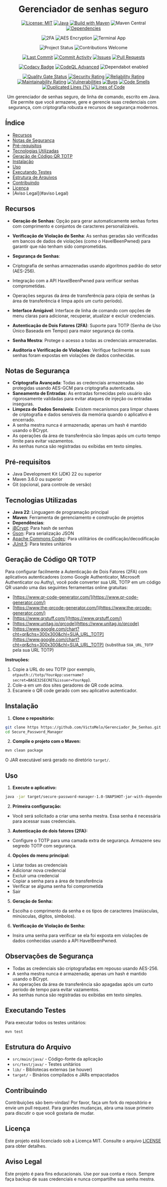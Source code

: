 <div align="center">

# Gerenciador de senhas seguro

<!-- ========== Informações do projeto ========== -->

[![License: MIT](https://img.shields.io/badge/License-MIT-purple.svg)](LICENSE)
[![Java](https://img.shields.io/badge/Java-22-blue.svg)](https://www.oracle.com/java/technologies/javase/22-relnote-issues.html)
[![Build with Maven](https://img.shields.io/badge/Build-Maven-brightgreen.svg)](https://maven.apache.org/)
![Maven Central](https://img.shields.io/badge/Maven-dependencies-blue?logo=apachemaven)
[![Dependencies](https://img.shields.io/librariesio/github/tatilimongi/Secure_Password_Manager)](https://libraries.io/github/tatilimongi/Secure_Password_Manager)

<!-- ========== Funcionalidades ========== -->

![2FA](https://img.shields.io/badge/2FA-TOTP-green?style=flat)
![AES Encryption](https://img.shields.io/badge/Encryption-AES256-blue?style=flat)
![Terminal App](https://img.shields.io/badge/Interface-Terminal-informational?style=flat)

<!-- ========== Status do projeto ========== -->

![Project Status](https://img.shields.io/badge/status-active-brightgreen?style=flat)
![Contributions Welcome](https://img.shields.io/badge/contributions-welcome-orange?style=flat)

<!-- ========== GitHub Insights ========== -->

[![Last Commit](https://img.shields.io/github/last-commit/tatilimongi/Secure_Password_Manager.svg)](https://github.com/tatilimongi/Secure_Password_Manager/commits/main)
[![Commit Activity](https://img.shields.io/github/commit-activity/m/tatilimongi/Secure_Password_Manager.svg)](https://github.com/tatilimongi/Secure_Password_Manager/graphs/commit-activity)
[![Issues](https://img.shields.io/github/issues/tatilimongi/Secure_Password_Manager.svg)](https://github.com/tatilimongi/Secure_Password_Manager/issues)
[![Pull Requests](https://img.shields.io/github/issues-pr/tatilimongi/Secure_Password_Manager.svg)](https://github.com/tatilimongi/Secure_Password_Manager/pulls)

<!-- ========== Qualidade e Segurança ========== -->

[![Codacy Badge](https://app.codacy.com/project/badge/Grade/1909c5e91ece446fbed19ae45659dae4)](https://app.codacy.com/gh/tatilimongi/Secure_Password_Manager/dashboard?utm_source=gh&utm_medium=referral&utm_content=&utm_campaign=Badge_grade)
[![CodeQL Advanced](https://github.com/tatilimongi/Secure_Password_Manager/actions/workflows/codeql.yml/badge.svg)](https://github.com/tatilimongi/Secure_Password_Manager/actions/workflows/codeql.yml)
<img alt="Dependabot enabled" src="https://img.shields.io/badge/Dependabot-enabled-brightgreen?logo=dependabot" />

[![Quality Gate Status](https://sonarcloud.io/api/project_badges/measure?project=tatilimongi_Secure_Password_Manager&metric=alert_status)](https://sonarcloud.io/summary/new_code?id=tatilimongi_Secure_Password_Manager)
[![Security Rating](https://sonarcloud.io/api/project_badges/measure?project=tatilimongi_Secure_Password_Manager&metric=security_rating)](https://sonarcloud.io/summary/new_code?id=tatilimongi_Secure_Password_Manager)
[![Reliability Rating](https://sonarcloud.io/api/project_badges/measure?project=tatilimongi_Secure_Password_Manager&metric=reliability_rating)](https://sonarcloud.io/summary/new_code?id=tatilimongi_Secure_Password_Manager)
[![Maintainability Rating](https://sonarcloud.io/api/project_badges/measure?project=tatilimongi_Secure_Password_Manager&metric=sqale_rating)](https://sonarcloud.io/summary/new_code?id=tatilimongi_Secure_Password_Manager)
[![Vulnerabilities](https://sonarcloud.io/api/project_badges/measure?project=tatilimongi_Secure_Password_Manager&metric=vulnerabilities)](https://sonarcloud.io/summary/new_code?id=tatilimongi_Secure_Password_Manager)
[![Bugs](https://sonarcloud.io/api/project_badges/measure?project=tatilimongi_Secure_Password_Manager&metric=bugs)](https://sonarcloud.io/summary/new_code?id=tatilimongi_Secure_Password_Manager)
[![Code Smells](https://sonarcloud.io/api/project_badges/measure?project=tatilimongi_Secure_Password_Manager&metric=code_smells)](https://sonarcloud.io/summary/new_code?id=tatilimongi_Secure_Password_Manager)
[![Duplicated Lines (%)](https://sonarcloud.io/api/project_badges/measure?project=tatilimongi_Secure_Password_Manager&metric=duplicated_lines_density)](https://sonarcloud.io/summary/new_code?id=tatilimongi_Secure_Password_Manager)
[![Lines of Code](https://sonarcloud.io/api/project_badges/measure?project=tatilimongi_Secure_Password_Manager&metric=ncloc)](https://sonarcloud.io/summary/new_code?id=tatilimongi_Secure_Password_Manager)

Um gerenciador de senhas seguro, de linha de comando, escrito em Java. Ele permite que você armazene, gere e gerencie suas credenciais com segurança, com criptografia robusta e recursos de segurança modernos.

</div>

## Índice
- [Recursos](#recursos)
- [Notas de Segurança](#notas-de-segurança)
- [Pré-requisitos](#pré-requisitos)
- [Tecnologias Utilizadas](#tecnologias-utilizadas)
- [Geração de Código QR TOTP](#geração-de-código-qr-totp)
- [Instalação](#instalação)
- [Uso](#uso)
- [Executando Testes](#executando-testes)
- [Estrutura de Arquivos](#estrutura-de-arquivos)
- [Contribuindo](#contribuindo)
- [Licença](#licença)
- [Aviso Legal](#aviso Legal)

## Recursos

- **Geração de Senhas**: Opção para gerar automaticamente senhas fortes com comprimento e conjuntos de caracteres personalizáveis.

- **Verificação de Violação de Senha**: As senhas geradas são verificadas em bancos de dados de violações (como o HaveIBeenPwned) para garantir que não tenham sido comprometidas.
- **Segurança de Senhas**:
- Criptografia de senhas armazenadas usando algoritmos padrão do setor (AES-256).
- Integração com a API HaveIBeenPwned para verificar senhas comprometidas.
- Operações seguras da área de transferência para cópia de senhas (a área de transferência é limpa após um curto período).
- **Interface Amigável**: Interface de linha de comando com opções de menu claras para adicionar, recuperar, atualizar e excluir credenciais.
- **Autenticação de Dois Fatores (2FA)**: Suporte para TOTP (Senha de Uso Único Baseada em Tempo) para maior segurança da conta.
- **Senha Mestra**: Protege o acesso a todas as credenciais armazenadas.
- **Auditoria e Verificação de Violações**: Verifique facilmente se suas senhas foram expostas em violações de dados conhecidas.

## Notas de Segurança

- **Criptografia Avançada**: Todas as credenciais armazenadas são protegidas usando AES-GCM para criptografia autenticada.
- **Saneamento de Entradas**: As entradas fornecidas pelo usuário são rigorosamente validadas para evitar ataques de injeção ou entradas inseguras.
- **Limpeza de Dados Sensíveis**: Existem mecanismos para limpar chaves de criptografia e dados sensíveis da memória quando o aplicativo é encerrado.
- A senha mestra nunca é armazenada; apenas um hash é mantido usando o BCrypt.
- As operações da área de transferência são limpas após um curto tempo limite para evitar vazamentos.
- As senhas nunca são registradas ou exibidas em texto simples.

## Pré-requisitos

- Java Development Kit (JDK) 22 ou superior
- Maven 3.6.0 ou superior
- Git (opcional, para controle de versão)

## Tecnologias Utilizadas

- **Java 22**: Linguagem de programação principal
- **Maven**: Ferramenta de gerenciamento e construção de projetos
- **Dependências**:
- [jBCrypt](https://www.mindrot.org/projects/jBCrypt/): Para hash de senhas
- [Gson](https://github.com/google/gson): Para serialização JSON
- [Apache Commons Codec](https://commons.apache.org/proper/commons-codec/): Para utilitários de codificação/decodificação
- [JUnit 5](https://junit.org/junit5/): Para testes unitários

## Geração de Código QR TOTP

Para configurar facilmente a Autenticação de Dois Fatores (2FA) com aplicativos autenticadores (como Google Authenticator, Microsoft Authenticator ou Authy), você pode converter sua URL TOTP em um código QR usando uma das seguintes ferramentas online gratuitas:

- [https://www.qr-code-generator.com/](https://www.qr-code-generator.com/)
- [https://www.the-qrcode-generator.com/](https://www.the-qrcode-generator.com/)
- [https://www.qrstuff.com/](https://www.qrstuff.com/)
- [https://www.unitag.io/qrcode](https://www.unitag.io/qrcode)
- [https://www.google.com/chart?cht=qr&chs=300x300&chl=SUA_URL_TOTP](https://www.google.com/chart?cht=qr&chs=300x300&chl=SUA_URL_TOTP) (substitua `SUA_URL_TOTP` pela sua URL TOTP)

**Instruções:**
1. Copie a URL do seu TOTP (por exemplo, `otpauth://totp/YourApp:username?secret=BASE32SECRET&issuer=YourApp`).
2. Cole-a em um dos sites geradores de QR code acima.
3. Escaneie o QR code gerado com seu aplicativo autenticador.

## Instalação

1. **Clone o repositório:**
```sh
git clone https https://github.com/VictoMelo/Gerenciador_De_Senhas.git
cd Secure_Password_Manager
```

2. **Compile o projeto com o Maven:**
```sh
mvn clean package
```
O JAR executável será gerado no diretório `target/`.

## Uso

1. **Execute o aplicativo:**
```sh
java -jar target/secure-password-manager-1.0-SNAPSHOT-jar-with-dependencies.jar
```

2. **Primeira configuração:**
- Você será solicitado a criar uma senha mestra. Essa senha é necessária para acessar suas credenciais.

3. **Autenticação de dois fatores (2FA):**
- Configure o TOTP para uma camada extra de segurança. Armazene seu segredo TOTP com segurança.

4. **Opções do menu principal:**
- Listar todas as credenciais
- Adicionar nova credencial
- Excluir uma credencial
- Copiar a senha para a área de transferência
- Verificar se alguma senha foi comprometida
- Sair

5. **Geração de Senha:**
- Escolha o comprimento da senha e os tipos de caracteres (maiúsculas, minúsculas, dígitos, símbolos).

6. **Verificação de Violação de Senha:**
- Insira uma senha para verificar se ela foi exposta em violações de dados conhecidas usando a API HaveIBeenPwned.

## Observações de Segurança

- Todas as credenciais são criptografadas em repouso usando AES-256.
- A senha mestra nunca é armazenada; apenas um hash é mantido usando o BCrypt.
- As operações da área de transferência são apagadas após um curto período de tempo para evitar vazamentos.
- As senhas nunca são registradas ou exibidas em texto simples.

## Executando Testes

Para executar todos os testes unitários:
```sh
mvn test
```

## Estrutura do Arquivo

- `src/main/java/` - Código-fonte da aplicação
- `src/test/java/` - Testes unitários
- `lib/` - Bibliotecas externas (se houver)
- `target/` - Binários compilados e JARs empacotados

## Contribuindo

Contribuições são bem-vindas! Por favor, faça um fork do repositório e envie um pull request. Para grandes mudanças, abra uma issue primeiro para discutir o que você gostaria de mudar.

## Licença

Este projeto está licenciado sob a Licença MIT. Consulte o arquivo [LICENSE](LICENSE) para obter detalhes.

## Aviso Legal

Este projeto é para fins educacionais. Use por sua conta e risco. Sempre faça backup de suas credenciais e nunca compartilhe sua senha mestra.
